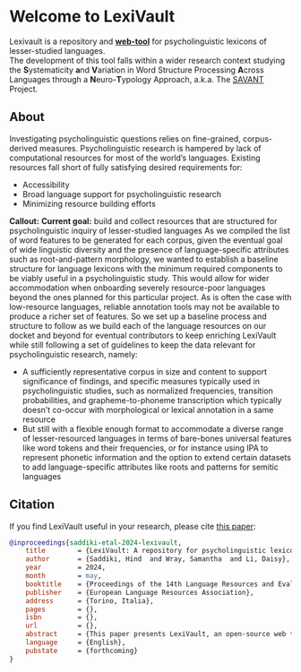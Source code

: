 # Welcome to LexiVault
Lexivault is a repository and [**web-tool**](https://lexivault.streamlit.app) for psycholinguistic lexicons of lesser-studied languages.  
The development of this tool falls within a wider research context studying the **S**ystematicity **a**nd **V**ariation in Word Structure Processing **A**cross Languages through a **N**euro-**T**ypology Approach, a.k.a. The [SAVANT](https://savant.qmul.ac.uk/) Project.

## About
Investigating psycholinguistic questions relies on fine-grained, corpus-derived measures. Psycholinguistic research is hampered by lack of computational resources for most of the world’s languages.
Existing resources fall short of fully satisfying desired requirements for:
- Accessibility
- Broad language support for psycholinguistic research 
- Minimizing resource building efforts

**Callout:** **Current goal:** build and collect resources that are structured for psycholinguistic inquiry of lesser-studied languages
As we compiled the list of word features to be generated for each corpus, given the eventual goal of wide linguistic diversity and the presence of language-specific attributes such as root-and-pattern morphology, we wanted to establish a baseline structure for language lexicons with the minimum required components to be viably useful in a psycholinguistic study. This would allow for wider accommodation when onboarding severely resource-poor languages beyond the ones planned for this particular project. As is often the case with low-resource languages, reliable annotation tools may not be available to produce a richer set of features. 
So we set up a baseline process and structure to follow as we build each of the language resources on our docket and beyond for eventual contributors to keep enriching LexiVault while still following a set of guidelines to keep the data relevant for psycholinguistic research, namely:
- A sufficiently representative corpus in size and content to support significance of findings, and specific measures typically used in psycholinguistic studies, such as normalized frequencies, transition probabilities, and grapheme-to-phoneme transcription which typically doesn’t co-occur with morphological or lexical annotation in a same resource 
- But still with a flexible enough format to accommodate a diverse range of lesser-resourced languages in terms of bare-bones universal features like word tokens and their frequencies, or for instance using IPA to represent phonetic information and the option to extend certain datasets to add language-specific attributes like roots and patterns for semitic languages

## Citation
If you find LexiVault useful in your research, please cite [this paper](https://lrec-coling-2024.org/list-of-accepted-papers/):
```bibtex
@inproceedings{saddiki-etal-2024-lexivault,
	title        = {LexiVault: A repository for psycholinguistic lexicons of lesser-studied languages},
	author       = {Saddiki, Hind  and Wray, Samantha  and Li, Daisy},
	year         = 2024,
	month        = may,
	booktitle    = {Proceedings of the 14th Language Resources and Evaluation Conference},
	publisher    = {European Language Resources Association},
	address      = {Torino, Italia},
	pages        = {},
	isbn         = {},
	url          = {},
	abstract     = {This paper presents LexiVault, an open-source web tool with annotated lexicons and rich retrieval capabilities primarily developed for, but not restricted to, the support of psycholinguistic research with key measures to design stimuli for low-resource languages. Psycholinguistic research relies on human responses to carefully crafted stimuli for a better understanding of the mechanisms by which we learn, store and process language. Stimuli design captures specific language properties such as frequency, morphological complexity, or stem likelihood in a part of speech, typically derived from a corpus that is representative of the average speaker’s linguistic experience. These measures are more readily available for well-resourced languages, whereas efforts for lesser-studied languages come with substantial overhead for the researcher to build corpora and calculate these measures from scratch. This stumbling block widens the gap, further skewing our modeling of the mental architecture of linguistic processing towards a small, over-represented set of the world’s languages. To lessen this burden, we designed LexiVault to be user friendly and accommodate incremental growth of new and existing low-resource language lexicons in the system through moderated community contributions while abstracting programming complexity to foster more interest from the psycholinguistics community in exploring low-resource languages.},
	language     = {English},
	pubstate     = {forthcoming}
}
```
